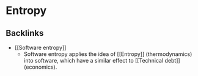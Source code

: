 # Entropy
## Backlinks
* [[Software entropy]]
	* Software entropy applies the idea of [[Entropy]] (thermodynamics) into software, which have a similar effect to [[Technical debt]] (economics).

<!-- #evergreen -->

<!-- {BearID:BA979164-5C09-45D3-A4EB-2EBBF28633F0-91861-0000122EC59BB31A} -->
